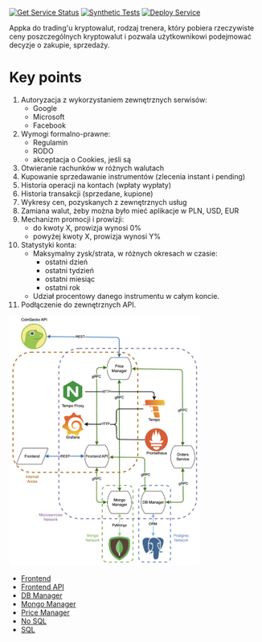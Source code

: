 [![Get Service Status](https://github.com/THD-C/The_THDc_App/actions/workflows/get-service-status.yml/badge.svg)](https://github.com/THD-C/The_THDc_App/actions/workflows/get-service-status.yml)
[![Synthetic Tests](https://github.com/THD-C/SyntheticTest/actions/workflows/run-synthetic-tests.yml/badge.svg)](https://github.com/THD-C/SyntheticTest/actions/workflows/run-synthetic-tests.yml)
[![Deploy Service](https://github.com/THD-C/The_THDc_App/actions/workflows/deploy-service.yml/badge.svg)](https://github.com/THD-C/The_THDc_App/actions/workflows/deploy-service.yml)


Appka do trading'u kryptowalut, rodzaj trenera, 
który pobiera rzeczywiste ceny poszczególnych kryptowalut i pozwala użytkownikowi podejmować decyzje o zakupie, sprzedaży.

# Key points
1. Autoryzacja z wykorzystaniem zewnętrznych serwisów:
   - Google
   - Microsoft
   - Facebook
2. Wymogi formalno-prawne:
   - Regulamin
   - RODO
   - akceptacja o Cookies, jeśli są
3. Otwieranie rachunków w różnych walutach
4. Kupowanie sprzedawanie instrumentów (zlecenia instant i pending)
5. Historia operacji na kontach (wpłaty wypłaty)
6. Historia transakcji (sprzedane, kupione)
7. Wykresy cen, pozyskanych z zewnętrznych usług
8. Zamiana walut, żeby można było mieć aplikacje w PLN, USD, EUR
9. Mechanizm promocji i prowizji:
    - do kwoty X, prowizja wynosi 0%
    - powyżej kwoty X, prowizja wynosi Y%
10. Statystyki konta:
    - Maksymalny zysk/strata, w różnych okresach w czasie:
        - ostatni dzień
        - ostatni tydzień
        - ostatni miesiąc
        - ostatni rok
    - Udział procentowy danego instrumentu w całym koncie.
11. Podłączenie do zewnętrznych API.

<p float="left">
  <img src="/Pictures/architecture.png" width="75%" />
</p>

- [Frontend](https://github.com/THD-C/Frontend)
- [Frontend API](https://github.com/THD-C/Frontend_API)
- [DB Manager](https://github.com/THD-C/DB_Manager)
- [Mongo Manager](https://github.com/THD-C/Mongo_Manager)
- [Price Manager](https://github.com/THD-C/CoinGecko_API)
- [No SQL](https://github.com/THD-C/Mongo)
- [SQL](https://github.com/THD-C/Postgres)
